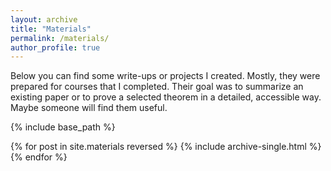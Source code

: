 ```yaml
---
layout: archive
title: "Materials"
permalink: /materials/
author_profile: true
---
```

Below you can find some write-ups or projects I created. Mostly, they were prepared for courses that I completed. Their goal was to summarize an existing paper or to prove a selected theorem in a detailed, accessible way. Maybe someone will find them useful.

{% include base_path %}

{% for post in site.materials reversed %}
  {% include archive-single.html %}
{% endfor %}

